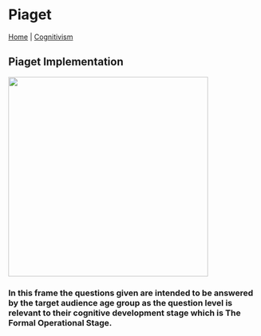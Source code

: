 # Piaget 
[Home](../../index.md) | [Cognitivism](../cognitivism.md)
## Piaget Implementation
<img height="400px" src="https://scontent.xx.fbcdn.net/v/t1.15752-9/125341494_379726883453851_5867009420163811894_n.png?_nc_cat=105&ccb=2&_nc_sid=ae9488&_nc_eui2=AeGBt-L6QYoPQm5fA-hFMZyW2ttYhFw0-lPa21iEXDT6U0_2gQ32bhVyT2GV_fMybY0JGxcOlvcN2bE0Jy_WPgel&_nc_ohc=kKKaXSbIYhMAX-wALV0&_nc_ad=z-m&_nc_cid=0&_nc_ht=scontent.xx&oh=c16ae452f61a655ed42a9bddd0660677&oe=5FDB3059"/><br>
### In this frame the questions given are intended to be answered by the target audience age group as the question level is relevant to their cognitive development stage which is The Formal Operational Stage.
